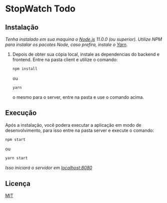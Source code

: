 # StopWatch Todo

## Instalação

_Tenha instalado em sua maquina o [Node.js](http://nodejs.org/) 11.0.0 (ou superior). Utilize NPM para instalar os pacotes Node, caso prefira, instale o [Yarn](https://yarnpkg.com/)._

1. Depois de obter sua cópia local, instale as dependencias do backend e frontend. Entre na pasta client e utilize o comando: 

   ```sh
   npm install
   ```

   ou

   ```sh
   yarn
   ```

    o mesmo para o server, entre na pasta e use o comando acima.

## Execução

Após a instalação, você podera executar a aplicação em modo de desenvolvimento, para isso entre na pasta server e execute o comando:

```sh
npm start
```

ou

```sh
yarn start
```

_Isso iniciará o servidor em [localhost:8080](http://localhost:8080/)_

## Licença

[MIT](https://opensource.org/licenses/MIT)
